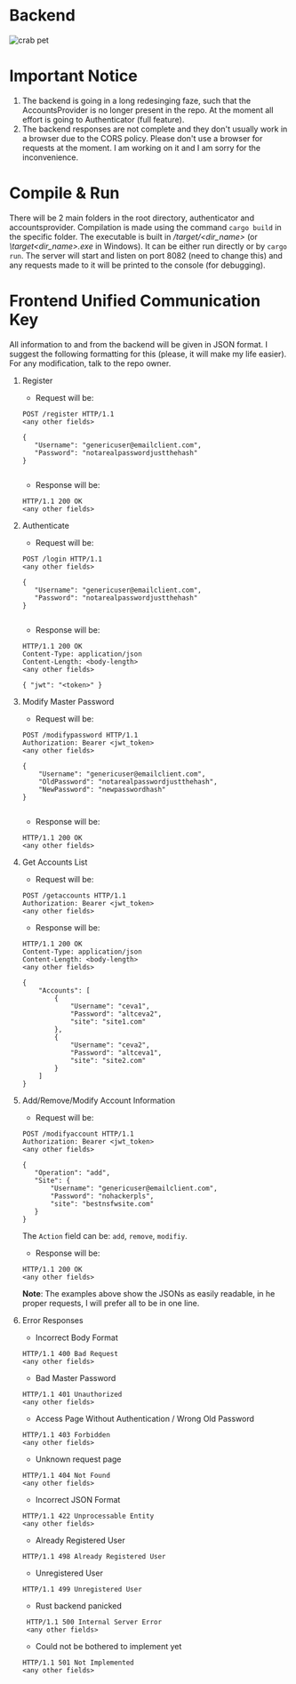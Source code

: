 # Backend

![crab pet](https://i.imgur.com/LbZJgmm.gif)

# Important Notice

1. The backend is going in a long redesinging faze, such that the AccountsProvider is no longer
present in the repo. At the moment all effort is going to Authenticator (full feature).
2. The backend responses are not complete and they don't usually work in a browser due to the
CORS policy. Please don't use a browser for requests at the moment. I am working on it and
I am sorry for the inconvenience.

# Compile & Run

There will be 2 main folders in the root directory, authenticator and accountsprovider.
Compilation is made using the command `cargo build` in the specific folder. The executable
is built in */target/<dir_name>* (or *\target\<dir_name>.exe* in Windows). It can be either
run directly or by `cargo run`.
The server will start and listen on port 8082 (need to change this) and any requests
made to it will be printed to the console (for debugging).

# Frontend Unified Communication Key

All information to and from the backend will be given in JSON format. I suggest the
following formatting for this (please, it will make my life easier). For any 
modification, talk to the repo owner.

1. Register
    - Request will be:
    ```
    POST /register HTTP/1.1
    <any other fields>
   
    {
       "Username": "genericuser@emailclient.com",
       "Password": "notarealpasswordjustthehash"
    }
               
    ```
    - Response will be:
    ```
    HTTP/1.1 200 OK
    <any other fields>
    ```

2. Authenticate
    - Request will be: 
    ```
    POST /login HTTP/1.1
    <any other fields>
     
    {
       "Username": "genericuser@emailclient.com",
       "Password": "notarealpasswordjustthehash"
    }
           
    ```
   - Response will be:
   ```
   HTTP/1.1 200 OK
   Content-Type: application/json
   Content-Length: <body-length>
   <any other fields>
   
   { "jwt": "<token>" }
   ```
  
2. Modify Master Password
    - Request will be: 
    ```
    POST /modifypassword HTTP/1.1
    Authorization: Bearer <jwt_token>
    <any other fields>
    
    {
        "Username": "genericuser@emailclient.com",
        "OldPassword": "notarealpasswordjustthehash",
        "NewPassword": "newpasswordhash"
    }
           
    ```
   - Response will be:
   ```
   HTTP/1.1 200 OK
   <any other fields>
   ```

3. Get Accounts List
    - Request will be:
    ```
    POST /getaccounts HTTP/1.1
    Authorization: Bearer <jwt_token>
    <any other fields>
    ```
    - Response will be:
    ```
    HTTP/1.1 200 OK
    Content-Type: application/json
    Content-Length: <body-length>
    <any other fields>
    
    {
        "Accounts": [
            {
                "Username": "ceva1",
                "Password": "altceva2",
                "site": "site1.com"
            },
            {
                "Username": "ceva2",
                "Password": "altceva1",
                "site": "site2.com"
            }
        ]
    }
    
    ```
   
4. Add/Remove/Modify Account Information
    - Request will be: 
    ```
   POST /modifyaccount HTTP/1.1
   Authorization: Bearer <jwt_token>
   <any other fields>
   
   {
       "Operation": "add",
       "Site": {
           "Username": "genericuser@emailclient.com",
           "Password": "nohackerpls",
           "site": "bestnsfwsite.com"
       }
   }
   ```
   The `Action` field can be: `add`, `remove`, `modifiy`.
   - Response will be: 
   ```
   HTTP/1.1 200 OK
   <any other fields>
   ```
   
    **Note**: The examples above show the JSONs as easily readable, in he proper
    requests, I will prefer all to be in one line.
    
5. Error Responses
    - Incorrect Body Format
    ```
    HTTP/1.1 400 Bad Request
    <any other fields>
    ```
   - Bad Master Password
    ```
    HTTP/1.1 401 Unauthorized 
    <any other fields>
    ```
    - Access Page Without Authentication / Wrong Old Password
    ```
    HTTP/1.1 403 Forbidden 
    <any other fields>
    ```
   - Unknown request page
   ```
   HTTP/1.1 404 Not Found
   <any other fields>
   ```
   - Incorrect JSON Format
    ```
    HTTP/1.1 422 Unprocessable Entity
    <any other fields>
    ```
    - Already Registered User
   ```
   HTTP/1.1 498 Already Registered User
   ```
   - Unregistered User
   ```
   HTTP/1.1 499 Unregistered User
   ```
   - Rust backend panicked
   ```
    HTTP/1.1 500 Internal Server Error
    <any other fields>
   ```
    - Could not be bothered to implement yet
   ```
   HTTP/1.1 501 Not Implemented
   <any other fields>
   ```
   
